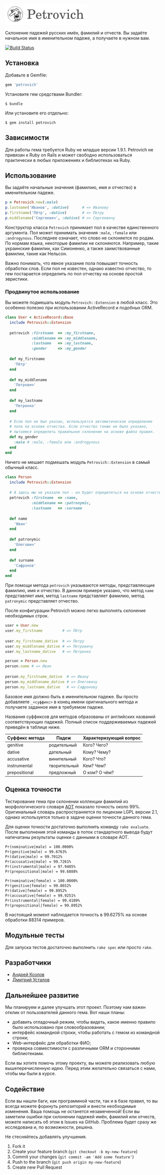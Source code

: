 ![Petrovich](petrovich.png)

Склонение падежей русских имён, фамилий и отчеств. Вы задаёте начальное имя
в именительном падеже, а получаете в нужном вам.

[![Build Status](https://secure.travis-ci.org/rocsci/petrovich.png)](http://travis-ci.org/rocsci/petrovich)

## Установка

Добавьте в Gemfile:

```ruby
gem 'petrovich'
```

Установите гем cредствами Bundler:

    $ bundle

Или установите его отдельно:

    $ gem install petrovich

## Зависимости

Для работы гема требуется Ruby не младше версии 1.9.1. Petrovich не
привязан к Ruby on Rails и может свободно использоваться практически
в любых приложениях и библиотеках на Ruby.

## Использование

Вы задаёте начальные значения (фамилию, имя и отчество) в именительном
падеже.

```ruby
p = Petrovich.new(:male)
p.lastname('Иванов', :dative)      # => Иванову
p.firstname('Пётр', :dative)       # => Петру
p.middlename('Сергеевич', :dative) # => Сергеевичу
```

Конструктор класса `Petrovich` принимает пол в качестве единственного
аргумента. Пол может принимать значения `:male`, `:female` или
`:androgynous`. Последнее означает, что слово не склоняется по родам.
По нормам языка, некоторые фамилии не склоняются. Например, такие
украинские фамилии, как Симоненко, а также заимствованные фамилии,
такие как Нельсон.

Важно понимать, что явное указание пола повышает точность обработки слов.
Если пол не известен, однако известно отчество, то гем постарается
определить по пол отчеству на основе простой эвристики.

### Продвинутое использование

Вы можете подмешать модуль `Petrovich::Extension` в любой класс. Это
особенно полезно при использовании ActiveRecord и подобных ORM.

```ruby
class User < ActiveRecord::Base
  include Petrovich::Extension

  petrovich :firstname  => :my_firstname,
            :middlename => :my_middlename,
            :lastname   => :my_lastname,
            :gender     => :my_gender

  def my_firstname
    'Пётр'
  end

  def my_middlename
    'Петрович'
  end

  def my_lastname
    'Петренко'
  end

  # Если пол не был указан, используется автоматическое определение
  # пола на основе отчества. Если отчество также не было указано,
  # пытаемся определить правильное склонение на основе файла правил.
  def my_gender
    :male # :male, :female или :androgynous
  end
end
```

Ничего не мешает подмешать модуль `Petrovich::Extension` в самый обычный
класс.

```ruby
class Person
  include Petrovich::Extension

  # А здесь мы не указали пол - он будет определяться на основе отчества
  petrovich :firstname  => :name,
            :middlename => :patronymic,
            :lastname   => :surname

  def name
    'Иван'
  end

  def patronymic
    'Олегович'
  end

  def surname
    'Сафронов'
  end
end
```

При помощи метода `petrovich` указываются методы, представляющие фамилию,
имя и отчество. В данном примере указано, что метод `name` представляет
имя, метод `lastname` представляет фамилию, метод `patronymic` представляет
отчество.

После конфигурации Petrovich можно легко выполнять склонение необходимых
строк.

```ruby
user = User.new
user.my_firstname         # => Пётр

user.my_firstname_dative  # => Петру
user.my_middlename_dative # => Петровичу
user.my_lastname_dative   # => Петренко
```

```ruby
person = Person.new
person.name # => Иван

person.my_firstname_dative  # => Ивану
person.my_middlename_dative # => Олеговичу
person.my_lastname_dative   # => Сафронову
```

Базовое имя должно быть в именительном падеже. Вы просто добавляете
`_<суффикс>` в конец имени оригинального метода и получаете заданное имя
в требуемом падеже.

Названия суффиксов для методов образованы от английских названий
соответствующих падежей. Полный список поддерживаемых падежей приведён
в таблице ниже.

| Суффикс метода | Падеж        | Характеризующий вопрос |
|----------------|--------------|------------------------|
| genitive       | родительный  | Кого? Чего?            |
| dative         | дательный    | Кому? Чему?            |
| accusative     | винительный  | Кого? Что?             |
| instrumental   | творительный | Кем? Чем?              |
| prepositional  | предложный   | О ком? О чём?          |

## Оценка точности

Тестирование гема при склонении коллекции фамилий из морфологического
словаря [АОТ] показало точность около 99%. Оригинальный словарь
распространяется по лицензии LGPL версии 2.1, однако используется
только в задаче оценки точности данного гема.

Для оценки точности достаточно выполнить команду `rake evaluate`. После
выполнения этой команды в поток стандартного вывода будут напечатаны
результаты оценки с данными в словаре АОТ.

```
Pr(nominative|male) = 100.0000%
Pr(genitive|male) = 99.6763%
Pr(dative|male) = 99.7012%
Pr(accusative|male) = 99.7261%
Pr(instrumental|male) = 97.9485%
Pr(prepositional|male) = 99.6888%
```
```
Pr(nominative|female) = 100.0000%
Pr(genitive|female) = 99.8652%
Pr(dative|female) = 99.8952%
Pr(accusative|female) = 99.9251%
Pr(instrumental|female) = 99.4189%
Pr(prepositional|female) = 99.8952%
```

В настоящий момент наблюдается точность в 99.6275% на основе обработки
88314 примеров.

[АОТ]: http://seman.svn.sourceforge.net/viewvc/seman/trunk/Docs/Morph_UNIX.txt?revision=HEAD&view=markup

## Модульные тесты

Для запуска тестов достаточно выполнить `rake spec` или просто `rake`.

## Разработчики

 * [Андрей Козлов](https://github.com/tanraya)
 * [Дмитрий Усталов](http://eveel.ru)

## Дальнейшее развитие

Мы планируем и далее улучшать этот проект. Поэтому нам важен отклик от
пользователей данного гема. Вот наши планы:

 * добавить отладочный режим, чтобы видеть, какое именно правило было
использовано при словообразовании;
 * интерфейс командной строки, чтобы работать с гемом из командной строки;
 * Web-интерфейс для обработки ФИО;
 * проверка совместимости с различными ORM и сторонними библиотеками.

Если вы хотите помочь этому проекту, вы можете реализовать любую
вышеперечисленную идею. Перед этим желательно связаться с нами,
чтобы мы были в курсе.

## Содействие

Если вы нашли баги, как программной части, так и в базе правил, то вы всегда
можете форкнуть репозиторий и внести необходимые изменения. Ваша помощь не
останется незамеченной! Если вы заметили ошибки при склонении падежей имён,
фамилий или отчеств, можете написать об этом в Issues на GitHub.
Проблема будет сразу же исследована и, по возможности, решена.

Не стесняйтесь добавлять улучшения.

1. Fork it
2. Create your feature branch (`git checkout -b my-new-feature`)
3. Commit your changes (`git commit -am 'Add some feature'`)
4. Push to the branch (`git push origin my-new-feature`)
5. Create new Pull Request
